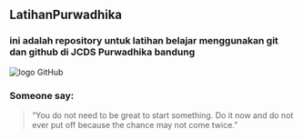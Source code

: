 ## LatihanPurwadhika

### ini adalah repository untuk latihan belajar menggunakan git dan github di JCDS Purwadhika bandung

![logo GitHub](https://crocodic.com/wp-content/uploads/2019/03/github-620x350.jpg)

### Someone say:
>“You do not need to be great to start something. Do it now and do not ever put off because the chance may not come twice.” 
